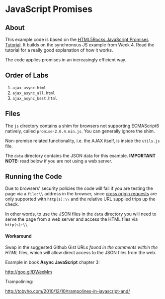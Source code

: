 # JavaScript Promises

## About

This example code is based on the [HTML5Rocks JavaScript Promises Tutorial][tutorial]. It builds on the synchronous JS example from Week 4. Read the tutorial for a really good explanation of how it works.

The code applies promises in an increasingly efficient way.

## Order of Labs

1. `ajax_async.html`
2. `ajax_async_all.html`
3. `ajax_async_best.html`

## Files

The `js` directory contains a shim for browsers not supporting ECMAScript6 natively, called `promise-2.0.4.min.js`. You can generally ignore the shim.

Non-promise related functionality, i.e. the AJAX itself, is inside the `utils.js` file.

The `data` directory contains the JSON data for this example. **IMPORTANT NOTE:** read below if you are not using a web server.

## Running the Code

Due to browsers' security policies the code will fail if you are testing the page via a `file:\\` address in the browser, since [cross origin requests][cors] are only supported with `http(s):\\` and the relative URL supplied trips up the check.

In other words, to use the JSON files in the `data` directory you will need to serve the page from a web server and access the HTML files via `http(s):\\`.

#### Workaround

Swap in the suggested Github Gist URLs _found in the comments within the HTML_ files, which will allow direct access to the JSON files from the web.


[tutorial]: http://www.html5rocks.com/en/tutorials/es6/promises/
[cors]: http://en.wikipedia.org/wiki/Cross-origin_resource_sharing

Example in book **Async JavaScript** chapter 3:

http://goo.gl/DWexMm

Trampolining:

http://tobyho.com/2010/12/10/trampolines-in-javascript-and/
